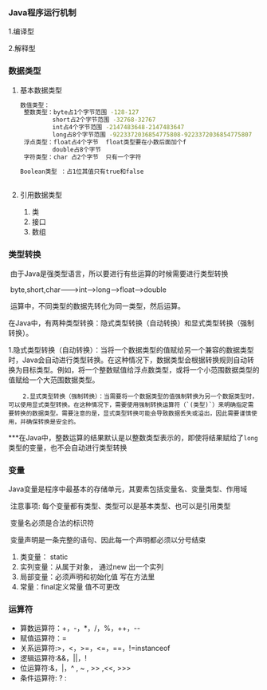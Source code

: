 ### Java程序运行机制

1.编译型

2.解释型

### 数据类型

1. 基本数据类型

   <!--字符串 String 不是关键字 ，是类-->

   ```bash
   数值类型：
   	整数类型：byte占1个字节范围 -128-127
   			short占2个字节范围 -32768-32767
   			int占4个字节范围 -2147483648-2147483647
   			long占8个字节范围 -9223372036854775808-9223372036854775807  long类型要在后面加个l
   	浮点类型：float占4个字节  float类型要在小数后面加个f
   			double占8个字节
   	字符类型：char 占2个字节  只有一个字符
   
   Boolean类型 ：占1位其值只有true和false
   	
   ```

   

2. 引用数据类型

   1. 类
   2. 接口
   3. 数组

### 类型转换

​		由于Java是强类型语言，所以要进行有些运算的时候需要进行类型转换

​		byte,short,char--->int-->long-->float-->double

​		运算中，不同类型的数据先转化为同一类型，然后运算。



​		在Java中，有两种类型转换：隐式类型转换（自动转换）和显式类型转换（强制转换）。

​		1.隐式类型转换（自动转换）：当将一个数据类型的值赋给另一个兼容的数据类型时，Java会自动进行类型转换。在这种情况下，数据类型会根据转换规则自动转换为目标类型。例如，将一个整数赋值给浮点数类型，或将一个小范围数据类型的值赋给一个大范围数据类型。

 		2.显式类型转换（强制转换）：当需要将一个数据类型的值强制转换为另一个数据类型时，可以使用显式类型转换。在这种情况下，需要使用强制转换运算符（`(类型)`）来明确指定需要转换的数据类型。需要注意的是，显式类型转换可能会导致数据丢失或溢出，因此需要谨慎使用，并确保转换是安全的。

​		***在Java中，整数运算的结果默认是以整数类型表示的，即使将结果赋给了`long`类型的变量，也不会自动进行类型转换



### 变量

​		Java变量是程序中最基本的存储单元，其要素包括变量名、变量类型、作用域

​		注意事项: 每个变量都有类型、类型可以是基本类型、也可以是引用类型

​						  变量名必须是合法的标识符

​						 变量声明是一条完整的语句、因此每一个声明都必须以分号结束

1. 类变量： static 
2. 实列变量：从属于对象， 通过new 出一个实列
3. 局部变量：必须声明和初始化值 写在方法里
4. 常量：final定义常量 值不可更改



### 运算符

- 算数运算符：+，-，*，/，%，++，--
- 赋值运算符：=
- 关系运算符:>，<，>=，<=，==，!=instanceof
- 逻辑运算符:&&，||，!
- 位运算符:&，|，^ , ~ , >> ,<<,  >>>
- 条件运算符:  ? :